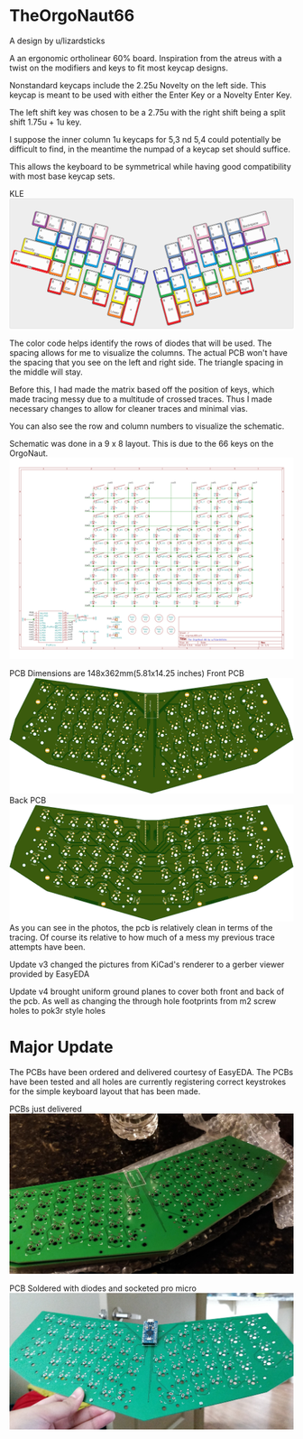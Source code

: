 # TheOrgoNaut66

A design by u/lizardsticks

A an ergonomic ortholinear 60% board. Inspiration from the atreus with a twist on the modifiers and keys to fit most keycap designs. <br /> 

Nonstandard keycaps include the 2.25u Novelty on the left side. This keycap is meant to be used with either the Enter Key or a Novelty Enter Key. 

The left shift key was chosen to be a 2.75u with the right shift being a split shift 1.75u + 1u key.

I suppose the inner column 1u keycaps for 5,3 nd 5,4 could potentially be difficult to find, in the meantime the numpad of a keycap set should suffice.

This allows the keyboard to be symmetrical while having good compatibility with most base keycap sets.

KLE
![alt text](https://github.com/noredlace/TheOrgoNaut/blob/master/pics/redrawn%20matrix%20v2.png?raw=true)

The color code helps identify the rows of diodes that will be used. The spacing allows for me to visualize the columns. The actual PCB won't have the spacing that you see on the left and right side. The triangle spacing in the middle will stay.

Before this, I had made the matrix based off the position of keys, which made tracing messy due to a multitude of crossed traces. Thus I made necessary changes to allow for cleaner traces and minimal vias.

You can also see the row and column numbers to visualize the schematic.


Schematic was done in a 9 x 8 layout. This is due to the 66 keys on the OrgoNaut. <br />
![alt text](https://github.com/noredlace/TheOrgoNaut/blob/master/pics/orgonaut66%20schematic.png?raw=true)

PCB Dimensions are 148x362mm(5.81x14.25 inches) 
Front PCB
![alt text](https://github.com/noredlace/TheOrgoNaut/blob/master/pics/orgonaut66%20front%20pcb%20v4.png?raw=true)
Back PCB
![alt text](https://github.com/noredlace/TheOrgoNaut/blob/master/pics/orgonaut66%20back%20pcb%20v4.png?raw=true)
As you can see in the photos, the pcb is relatively clean in terms of the tracing. Of course its relative to how much of a mess my previous trace attempts have been.

Update v3 changed the pictures from KiCad's renderer to a gerber viewer provided by EasyEDA

Update v4 brought uniform ground planes to cover both front and back of the pcb. As well as changing the through hole footprints from m2 screw holes to pok3r style holes


# Major Update
The PCBs have been ordered and delivered courtesy of EasyEDA. The PCBs have been tested and all holes are currently registering correct keystrokes for the simple keyboard layout that has been made.

PCBs just delivered
![alt text](https://github.com/noredlace/TheOrgoNaut/blob/master/pics/deliveredpcb.jpg?raw=true)

PCB Soldered with diodes and socketed pro micro
![alt text](https://github.com/noredlace/TheOrgoNaut/blob/master/pics/solderedpcb.jpg?raw=true)